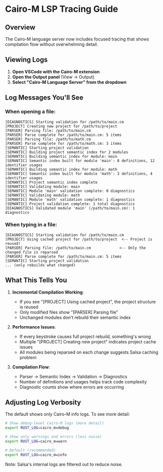 # Cairo-M LSP Tracing Guide

## Overview

The Cairo-M language server now includes focused tracing that shows compilation
flow without overwhelming detail.

## Viewing Logs

1. **Open VSCode with the Cairo-M extension**
2. **Open the Output panel** (View → Output)
3. **Select "Cairo-M Language Server" from the dropdown**

## Log Messages You'll See

### When opening a file:

```
[DIAGNOSTICS] Starting validation for /path/to/main.cm
[PROJECT] Creating new project for /path/to/project
[PARSER] Parsing file: /path/to/main.cm
[PARSER] Parse complete for /path/to/main.cm: 5 items
[PARSER] Parsing file: /path/to/math.cm
[PARSER] Parse complete for /path/to/math.cm: 3 items
[SEMANTIC] Starting project validation
[SEMANTIC] Building project semantic index for 2 modules
[SEMANTIC] Building semantic index for module: main
[SEMANTIC] Semantic index built for module 'main': 8 definitions, 12 identifier usages
[SEMANTIC] Building semantic index for module: math
[SEMANTIC] Semantic index built for module 'math': 3 definitions, 4 identifier usages
[SEMANTIC] Project semantic index complete
[SEMANTIC] Validating module: main
[SEMANTIC] Module 'main' validation complete: 0 diagnostics
[SEMANTIC] Validating module: math
[SEMANTIC] Module 'math' validation complete: 1 diagnostics
[SEMANTIC] Project validation complete: 1 total diagnostics
[DIAGNOSTICS] Validated module 'main' (/path/to/main.cm): 1 diagnostics
```

### When typing in a file:

```
[DIAGNOSTICS] Starting validation for /path/to/main.cm
[PROJECT] Using cached project for /path/to/project  <-- Project is reused!
[PARSER] Parsing file: /path/to/main.cm             <-- Only the changed file is reparsed
[PARSER] Parse complete for /path/to/main.cm: 5 items
[SEMANTIC] Starting project validation
... (only rebuilds what changed)
```

## What This Tells You

1. **Incremental Compilation Working**:

   - If you see "[PROJECT] Using cached project", the project structure is
     reused
   - Only modified files show "[PARSER] Parsing file"
   - Unchanged modules don't rebuild their semantic index

2. **Performance Issues**:

   - If every keystroke causes full project rebuild, something's wrong
   - Multiple "[PROJECT] Creating new project" indicates project cache issues
   - All modules being reparsed on each change suggests Salsa caching problem

3. **Compilation Flow**:
   - Parser → Semantic Index → Validation → Diagnostics
   - Number of definitions and usages helps track code complexity
   - Diagnostic counts show where errors are occurring

## Adjusting Log Verbosity

The default shows only Cairo-M info logs. To see more detail:

```bash
# Show debug-level Cairo-M logs (more detail)
export RUST_LOG=cairo_m=debug

# Show only warnings and errors (less noise)
export RUST_LOG=cairo_m=warn

# Default (recommended)
export RUST_LOG=cairo_m=info
```

Note: Salsa's internal logs are filtered out to reduce noise.
